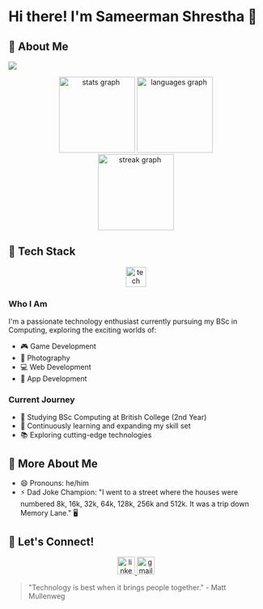 # Hi there! I'm Sameerman Shrestha 👋

## 🌟 About Me

![](https://komarev.com/ghpvc/?username=shresthasameerman&color=blueviolet)

<div align="center">
  <img src="https://github-readme-stats.vercel.app/api?username=shresthasameerman&hide_title=false&hide_rank=false&show_icons=true&include_all_commits=true&count_private=true&disable_animations=false&theme=dracula&locale=en&hide_border=false&order=1" height="150" alt="stats graph"  />
  <img src="https://github-readme-stats.vercel.app/api/top-langs?username=shresthasameerman&locale=en&hide_title=false&layout=compact&card_width=320&langs_count=5&theme=dracula&hide_border=false&order=2" height="150" alt="languages graph"  />
</div>

<div align="center">
  <img src="https://streak-stats.demolab.com?user=shresthasameerman&locale=en&mode=daily&theme=dracula&hide_border=false&border_radius=5&order=3" height="150" alt="streak graph"  />
</div>

## 🚀 Tech Stack

<div align="center">
  <img src="https://skillicons.dev/icons?i=py,javascript,react,godot,html,css,git,github,vscode" height="40" alt="tech stack" />
</div>

### Who I Am
I'm a passionate technology enthusiast currently pursuing my BSc in Computing, exploring the exciting worlds of:
- 🎮 Game Development
- 📸 Photography
- 💻 Web Development
- 📱 App Development

### Current Journey
- 🏫 Studying BSc Computing at British College (2nd Year)
- 🌱 Continuously learning and expanding my skill set
- 📚 Exploring cutting-edge technologies

## 🤔 More About Me
- 😄 Pronouns: he/him
- ⚡ Dad Joke Champion: "I went to a street where the houses were numbered 8k, 16k, 32k, 64k, 128k, 256k and 512k. It was a trip down Memory Lane." 🖥️

## 🤝 Let's Connect!
<div align="center">
  <a href="YOUR_LINKEDIN_URL" target="_blank">
    <img src="https://img.shields.io/static/v1?message=LinkedIn&logo=linkedin&label=&color=0077B5&logoColor=white&labelColor=&style=for-the-badge" height="35" alt="linkedin logo"  />
  </a>
  <a href="mailto:YOUR_EMAIL" target="_blank">
    <img src="https://img.shields.io/static/v1?message=Gmail&logo=gmail&label=&color=D14836&logoColor=white&labelColor=&style=for-the-badge" height="35" alt="gmail logo"  />
  </a>
</div>

> "Technology is best when it brings people together." - Matt Mullenweg
